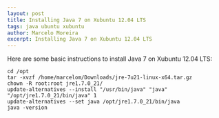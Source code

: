 ```yaml
---
layout: post
title: Installing Java 7 on Xubuntu 12.04 LTS
tags: java ubuntu xubuntu
author: Marcelo Moreira
excerpt: Installing Java 7 on Xubuntu 12.04 LTS
---
```

Here are some basic instructions to install Java 7 on Xubuntu 12.04 LTS:

    cd /opt
    tar -xvzf /home/marcelom/Downloads/jre-7u21-linux-x64.tar.gz
    chown -R root:root jre1.7.0_21/
    update-alternatives --install "/usr/bin/java" "java" "/opt/jre1.7.0_21/bin/java" 1
    update-alternatives --set java /opt/jre1.7.0_21/bin/java
    java -version

